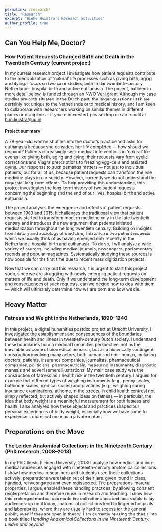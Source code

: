 ```yaml
---
permalink: /research/
title: "Research"
excerpt: "Hieke Huistra's Research activities"
author_profile: true
---
```


## Can You Help Me, Doctor?

### How Patient Requests Changed Birth and Death in the Twentieth Century (current project)

In my current research project I investigate how patient requests contribute to
the medicalization of ‘natural’ life processes such as giving birth, aging and
dying. I focus on two case studies, both in the twentieth-century Netherlands:
hospital birth and active euthanasia. The project, outlined in more detail
below, is funded through an NWO Veni grant. Although my case studies are both
situated in the Dutch past, the larger questions I ask are certainly not unique
to the Netherlands or to medical history, and I am keen to collaborate with
researchers working on similar themes in different places or disciplines – if
you’re interested, please drop me an e-mail at <h.m.huistra@uu.nl>.

#### Project summary

A 78-year-old woman shuffles into the doctor’s practice and asks for euthanasia
because she considers her life completed — how should we respond? Patients
increasingly seek medical interventions in ‘natural’ life events like giving
birth, aging and dying; their requests vary from eyelid corrections and Viagra
prescriptions to freezing egg-cells and assisted dying. Our response to such
demands matters — not just to individual patients, but for all of us, because
patient requests can transform the role medicine plays in our society. However,
currently we do not understand the requests’ long-term effects. To help
providing this understanding, this project investigates the long-term history
of two patient requests concerning the beginning and the end of our lives:
hospital birth and active euthanasia.

The project analyses the emergence and effects of patient requests between 1900
and 2015. It challenges the traditional view that patient requests started to
transform modern medicine only in the late twentieth century and introduces the
new argument that patients initiated medicalization throughout the long
twentieth century. Building on insights from history and sociology of medicine,
I historicize two patient requests which we usually think of as having emerged
only recently in the Netherlands: hospital birth and euthanasia. To do so, I
will analyse a wide variety of sources, including medical journals, newspapers,
parliamentary records and popular magazines. Systematically studying these
sources is now possible for the first time due to recent mass digitization
projects.

Now that we can carry out this research, it is urgent to start this project
soon, since we are struggling with newly emerging patient requests on matters
of life and death. Only if we understand the long-term development and
consequences of such requests, can we decide how to deal with them — which will
ultimately determine how we are born and how we die.

## Heavy Matter

### Fatness and Weight in the Netherlands, 1890–1940

In this project, a digital humanities postdoc project at Utrecht University, I
investigated the establishment and consequences of the boundaries between
health and illness in twentieth-century Dutch society. I understand these
boundaries from a medical humanities perspective: not as the inevitable outcome
of biomedical research, but as a historically contingent construction involving
many actors, both human and non- human, including doctors, patients, insurance
companies, journalists, pharmaceutical companies, politicians, pharmaceuticals,
measuring instruments, diagnostic manuals and advertisement illustrations. My
main case study was the construction of fatness as a health risk in the
twentieth century. I argued for example that different types of weighing
instruments (e.g., penny scales, bathroom scales, medical scales) and practices
(e.g., weighing during insurance examinations, at home, in the streets, in
child health centres) not simply reflected, but actively shaped ideas on
fatness — in particular, the idea that body weight is a meaningful measurement
for both fatness and health. I also analysed how these objects and practices
shaped our personal experiences of body weight, especially how we have come to
experience it more and more as a private matter.

## Preparations on the Move

### The Leiden Anatomical Collections in the Nineteenth Century (PhD research, 2008–2013)

In my PhD thesis (Leiden University, 2013) I analyse how medical and non-
medical audiences engaged with nineteenth-century anatomical collections. I
show how medical researchers and students used these collections actively:
preparations were taken out of their jars, given round in class, handled,
reinvestigated and even redissected. The preparations’ material properties, I
argue, enabled these handling practices, by allowing constant reinterpretation
and therefore reuse in research and teaching. I show how this prolonged medical
use made the collections less and less visible to lay audiences: up until
today, anatomical collections tend to linger in hospitals and laboratories,
where they are usually hard to access for the general public, even if they are
open in theory. I am currently revising this thesis into a book titled _Handling
Anatomical Collections in the Nineteenth Century: Leiden and beyond_.
